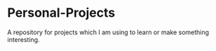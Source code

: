 # Personal-Projects
A repository for projects which I am using to learn or make something interesting.
